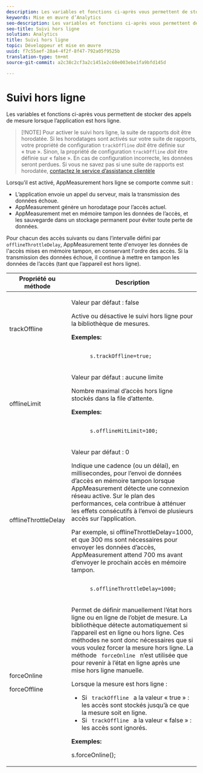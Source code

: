 ```yaml
---
description: Les variables et fonctions ci-après vous permettent de stocker des appels de mesure lorsque l’application est hors ligne.
keywords: Mise en œuvre d’Analytics
seo-description: Les variables et fonctions ci-après vous permettent de stocker des appels de mesure lorsque l’application est hors ligne.
seo-title: Suivi hors ligne
solution: Analytics
title: Suivi hors ligne
topic: Développeur et mise en œuvre
uuid: f7c55aef-28a4-4f2f-8f47-792a05f9525b
translation-type: tm+mt
source-git-commit: a2c38c2cf3a2c1451e2c60e003ebe1fa9bfd145d

---
```



# Suivi hors ligne

Les variables et fonctions ci-après vous permettent de stocker des appels de mesure lorsque l’application est hors ligne.

> [!NOTE] Pour activer le suivi hors ligne, la suite de rapports doit être horodatée. Si les horodatages sont activés sur votre suite de rapports, votre propriété de configuration `trackOffline` *doit* être définie sur « true ». Sinon, la propriété de configuration `trackOffline` *doit* être définie sur « false ». En cas de configuration incorrecte, les données seront perdues. Si vous ne savez pas si une suite de rapports est horodatée, [contactez le service d’assistance clientèle](https://helpx.adobe.com/contact/enterprise-support.ec.html#analytics)

Lorsqu’il est activé, AppMeasurement hors ligne se comporte comme suit :

* L’application envoie un appel du serveur, mais la transmission des données échoue.
* AppMeasurement génère un horodatage pour l’accès actuel.
* AppMeasurement met en mémoire tampon les données de l’accès, et les sauvegarde dans un stockage permanent pour éviter toute perte de données.

Pour chacun des accès suivants ou dans l’intervalle défini par `offlineThrottleDelay`, AppMeasurement tente d'envoyer les données de l'accès mises en mémoire tampon, en conservant l'ordre des accès. Si la transmission des données échoue, il continue à mettre en tampon les données de l’accès (tant que l’appareil est hors ligne).

<table id="table_E8FD8C89025C4E819FE2FEBC7A78984D"> 
 <thead> 
  <tr> 
   <th colname="col1" class="entry"> Propriété ou méthode </th> 
   <th colname="col2" class="entry"> Description </th> 
  </tr> 
 </thead>
 <tbody> 
  <tr> 
   <td colname="col1"> <p>trackOffline </p> </td> 
   <td colname="col2"> <p>Valeur par défaut : false </p> <p>Active ou désactive le suivi hors ligne pour la bibliothèque de mesures. </p> <p> <b>Exemples:</b> </p> 
    <code class="syntax c">
      s.trackOffline=true; 
    </code> </td> 
  </tr> 
  <tr> 
   <td colname="col1"> <p>offlineLimit </p> </td> 
   <td colname="col2"> <p>Valeur par défaut : aucune limite </p> <p>Nombre maximal d’accès hors ligne stockés dans la file d’attente. </p> <p> <b>Exemples:</b> </p> 
    <code class="syntax c">
      s.offlineHitLimit=100; 
    </code> </td> 
  </tr> 
  <tr> 
   <td colname="col1"> <p>offlineThrottleDelay </p> </td> 
   <td colname="col2"> <p>Valeur par défaut : 0 </p> <p>Indique une cadence (ou un délai), en millisecondes, pour l’envoi de données d’accès en mémoire tampon lorsque AppMeasurement détecte une connexion réseau active. Sur le plan des performances, cela contribue à atténuer les effets consécutifs à l’envoi de plusieurs accès sur l’application. </p> <p>Par exemple, si offlineThrottleDelay=1000, et que 300 ms sont nécessaires pour envoyer les données d’accès, AppMeasurement attend 700 ms avant d’envoyer le prochain accès en mémoire tampon. </p> 
    <code class="syntax c">
      s.offlineThrottleDelay=1000; 
    </code> </td> 
  </tr> 
  <tr> 
   <td colname="col1"> <p>forceOnline </p> <p>forceOffline </p> </td> 
   <td colname="col2"> <p> Permet de définir manuellement l’état hors ligne ou en ligne de l’objet de mesure. La bibliothèque détecte automatiquement si l’appareil est en ligne ou hors ligne. Ces méthodes ne sont donc nécessaires que si vous voulez forcer la mesure hors ligne. La méthode <code> forceOnline </code> n’est utilisée que pour revenir à l’état en ligne après une mise hors ligne manuelle. </p> <p>Lorsque la mesure est hors ligne : </p> 
    <ul id="ul_5A9CFD2968F64F938652C1D779EB7589"> 
     <li id="li_AF074C55DFED4DC8BD8CF3D25805040C"> Si <code> trackOffline </code> a la valeur « true » : les accès sont stockés jusqu’à ce que la mesure soit en ligne. </li> 
     <li id="li_6A623377462548DB97C31654EADCFAF3"> Si <code> trackOffline </code> a la valeur « false » : les accès sont ignorés. </li> 
    </ul> <p> <b>Exemples:</b> </p> 
    

s.forceOnline();
</code> </td>
</tr> 
 </tbody> 
</table>
